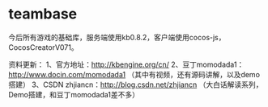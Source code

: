 # teambase
今后所有游戏的基础库，服务端使用kb0.8.2，客户端使用cocos-js，CocosCreatorV071。

资料更新：
1、官方地址：http://kbengine.org/cn/
2、豆丁momodada1：http://www.docin.com/momodada1 （其中有视频，还有源码讲解，以及demo搭建）
3、CSDN zhjiancn：http://blog.csdn.net/zhjiancn （大白话解读系列，Demo搭建，和豆丁momodada1差不多）
